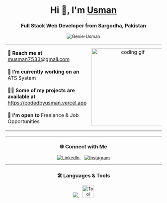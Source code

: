 <h1 align="center">
  Hi 👋, I'm <a href="https://www.codedbyusman.vercel.app" target="_blank">Usman</a>
</h1>

<h3 align="center">Full Stack Web Developer from Sargodha, Pakistan</h3>

<p align="center">
  <img src="https://komarev.com/ghpvc/?username=Genie-Usman&label=Profile%20views&color=00FF7F&style=flat" alt="Genie-Usman" />
</p>

<table align="center">
  <tr>
    <td width="50%">
      <p>
        <strong>📧 Reach me at</strong>
        <a href="mailto:musman7533@gmail.com">musman7533@gmail.com</a><br><br>
        <strong>🌱 I’m currently working on an</strong>
        ATS System<br><br>
        <strong>👨‍💻 Some of my projects are available at </strong>
        <a href="https://codedbyusman.vercel.app" target="_blank">https://codedbyusman.vercel.app</a><br><br>
        <strong>🤝 I'm open to</strong>
        Freelance & Job Opportunities
      </p>
    </td>
    <td align="center" width="50%">
      <img src="https://media.giphy.com/media/SWoSkN6DxTszqIKEqv/giphy.gif" width="250" alt="coding gif">
    </td>
  </tr>
</table>

---

<h3 align="center">🌐 Connect with Me</h3>

<p align="center">
  <a href="https://www.linkedin.com/in/genie-usman/" target="_blank">
    <img src="https://img.icons8.com/doodle/38/linkedin--v2.png" alt="LinkedIn" />
  </a>
  &nbsp;&nbsp;
  <a href="https://instagram.com/_.usmanrajput" target="_blank">
    <img src="https://img.icons8.com/doodle/38/instagram-new--v2.png" alt="Instagram" />
  </a>
</p>

---

<h3 align="center">🛠️ Languages & Tools</h3>

<p align="center">
  <a href="https://skillicons.dev">
    <img src="https://skillicons.dev/icons?i=html,css,js,react,nextjs,nodejs,express,mongodb,firebase,tailwind,bootstrap,figma,git,github,vscode" />
  </a>
  <img src="https://img.icons8.com/?size=48&id=gKfcEStXI1Hm&format=png&color=000000" alt="Tool Icon" width="38" style="margin-left: 10px;" />
</p>
